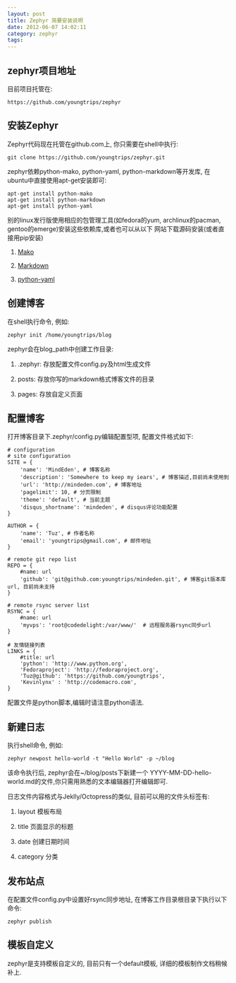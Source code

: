 ```yaml
---
layout: post
title: Zephyr 简要安装说明
date: 2012-06-07 14:02:11
category: zephyr
tags: 
---
```



zephyr项目地址
--------------

目前项目托管在:

    https://github.com/youngtrips/zephyr


安装Zephyr
----------

Zephyr代码现在托管在github.com上, 你只需要在shell中执行:

    git clone https://github.com/youngtrips/zephyr.git


zephyr依赖python-mako, python-yaml, python-markdown等开发库, 在ubuntu中直接使用apt-get安装即可:

    apt-get install python-mako
    apt-get install python-markdown
    apt-get install python-yaml

别的linux发行版使用相应的包管理工具(如fedora的yum, archlinux的pacman, gentoo的emerge)安装这些依赖库,或者也可以从以下
网站下载源码安装(或者直接用pip安装)

1. [Mako](http://www.makotemplates.org)

2. [Markdown](http://pypi.python.org/pypi/Markdown)

3. [python-yaml](http://pyyaml.org/)

创建博客
--------

在shell执行命令, 例如:

    zephyr init /home/youngtrips/blog

zephyr会在blog_path中创建工作目录:

1. .zephyr: 存放配置文件config.py及html生成文件

2. posts: 存放你写的markdown格式博客文件的目录

3. pages: 存放自定义页面

配置博客
--------

打开博客目录下.zephyr/config.py编辑配置型项, 配置文件格式如下:

    # configuration
    # site configuration
    SITE = {
        'name': 'MindEden', # 博客名称
        'description': 'Somewhere to keep my iears', # 博客描述,目前尚未使用到
        'url': 'http://mindeden.com', # 博客地址
        'pagelimit': 10, # 分页限制
        'theme': 'default', # 当前主题
        'disqus_shortname': 'mindeden', # disqus评论功能配置
    }

    AUTHOR = {
        'name': 'Tuz', # 作者名称
        'email': 'youngtrips@gmail.com', # 邮件地址
    }

    # remote git repo list
    REPO = {
        #name: url
        'github': 'git@github.com:youngtrips/mindeden.git', # 博客git版本库url, 目前尚未支持
    }

    # remote rsync server list
    RSYNC = {
        #name: url
        'myvps': 'root@codedelight:/var/www/'  # 远程服务器rsync同步url
    }

    # 友情链接列表
    LINKS = {
        #title: url
        'python': 'http://www.python.org',
        'Fedoraproject': 'http://fedoraproject.org',
        'Tuz@github': 'https://github.com/youngtrips',
        'Kevinlynx' : 'http://codemacro.com',
    }

配置文件是python脚本,编辑时请注意python语法.


新建日志
--------

执行shell命令, 例如:

    zephyr newpost hello-world -t "Hello World" -p ~/blog

该命令执行后, zephyr会在~/blog/posts下新建一个 YYYY-MM-DD-hello-world.md的文件,你只需用熟悉的文本编辑器打开编辑即可.

日志文件内容格式与Jeklly/Octopress的类似, 目前可以用的文件头标签有:

1. layout 模板布局

2. title 页面显示的标题

3. date 创建日期时间

4. category 分类


发布站点
--------

在配置文件config.py中设置好rsync同步地址, 在博客工作目录根目录下执行以下命令:

    zephyr publish

模板自定义
----------

zephyr是支持模板自定义的, 目前只有一个default模板, 详细的模板制作文档稍候补上.


